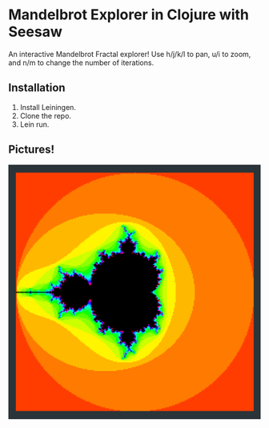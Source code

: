 # Mandelbrot Explorer in Clojure with Seesaw

An interactive Mandelbrot Fractal explorer!
Use h/j/k/l to pan, u/i to zoom, and n/m to change the number of iterations.

## Installation

1. Install Leiningen.
2. Clone the repo.
3. Lein run.

## Pictures!

![Starting view of Mandelbrot fractal](media/home.png)
